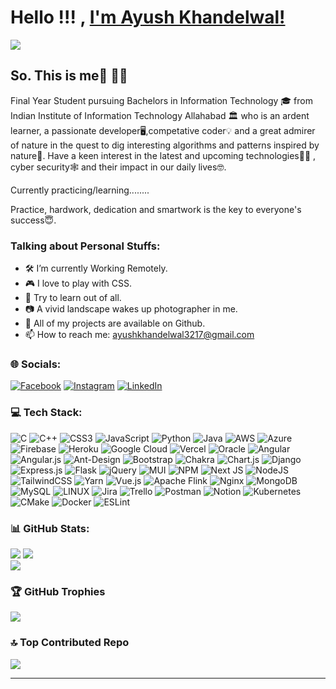 # Hello !!! , [I'm Ayush Khandelwal!](https://www.linkedin.com/in/ayush-khandelwal-741a88194/) &nbsp; &nbsp;

[![](https://visitcount.itsvg.in/api?id=ayush-khandelwal-007&icon=4&color=0)](https://visitcount.itsvg.in)
## So. This is me🥱 💁‍♂️ 


Final Year Student pursuing Bachelors in Information Technology 🎓 from Indian Institute of Information Technology Allahabad 🏛 who is an ardent learner, a passionate developer🖥️,competative coder💡 and a great admirer of nature in the quest to dig interesting algorithms and patterns inspired by nature🌿. Have a keen interest in the latest and upcoming technologies👨‍💻 , cyber security🕸️  and their impact in our daily lives🤓.

Currently practicing/learning........

Practice, hardwork, dedication and smartwork is the key to everyone's success😇.


### Talking about Personal Stuffs:
- 🛠 I’m currently Working Remotely.
- 🎮 I love to play with CSS.
- 📖 Try to learn out of all.
- 📷 A vivid landscape wakes up photographer in me.
- 👾 All of my projects are available on Github.
- 📫 How to reach me: ayushkhandelwal3217@gmail.com


### 🌐 Socials:
[![Facebook](https://img.shields.io/badge/Facebook-%231877F2.svg?logo=Facebook&logoColor=white)](https://facebook.com/ayush.khandelwal.92317) [![Instagram](https://img.shields.io/badge/Instagram-%23E4405F.svg?logo=Instagram&logoColor=white)](https://instagram.com/lens_ified) [![LinkedIn](https://img.shields.io/badge/LinkedIn-%230077B5.svg?logo=linkedin&logoColor=white)](https://linkedin.com/in/ayush-khandelwal-741a88194) 

### 💻 Tech Stack:
![C](https://img.shields.io/badge/c-%2300599C.svg?style=flat&logo=c&logoColor=white) ![C++](https://img.shields.io/badge/c++-%2300599C.svg?style=flat&logo=c%2B%2B&logoColor=white) ![CSS3](https://img.shields.io/badge/css3-%231572B6.svg?style=flat&logo=css3&logoColor=white) ![JavaScript](https://img.shields.io/badge/javascript-%23323330.svg?style=flat&logo=javascript&logoColor=%23F7DF1E) ![Python](https://img.shields.io/badge/python-3670A0?style=flat&logo=python&logoColor=ffdd54) ![Java](https://img.shields.io/badge/java-%23ED8B00.svg?style=flat&logo=java&logoColor=white) ![AWS](https://img.shields.io/badge/AWS-%23FF9900.svg?style=flat&logo=amazon-aws&logoColor=white) ![Azure](https://img.shields.io/badge/azure-%230072C6.svg?style=flat&logo=azure-devops&logoColor=white) ![Firebase](https://img.shields.io/badge/firebase-%23039BE5.svg?style=flat&logo=firebase) ![Heroku](https://img.shields.io/badge/heroku-%23430098.svg?style=flat&logo=heroku&logoColor=white) ![Google Cloud](https://img.shields.io/badge/Google%20Cloud-%234285F4.svg?style=flat&logo=google-cloud&logoColor=white) ![Vercel](https://img.shields.io/badge/vercel-%23000000.svg?style=flat&logo=vercel&logoColor=white) ![Oracle](https://img.shields.io/badge/Oracle-F80000?style=flat&logo=oracle&logoColor=white) ![Angular](https://img.shields.io/badge/angular-%23DD0031.svg?style=flat&logo=angular&logoColor=white) ![Angular.js](https://img.shields.io/badge/angular.js-%23E23237.svg?style=flat&logo=angularjs&logoColor=white) ![Ant-Design](https://img.shields.io/badge/-AntDesign-%230170FE?style=flat&logo=ant-design&logoColor=white) ![Bootstrap](https://img.shields.io/badge/bootstrap-%23563D7C.svg?style=flat&logo=bootstrap&logoColor=white) ![Chakra](https://img.shields.io/badge/chakra-%234ED1C5.svg?style=flat&logo=chakraui&logoColor=white) ![Chart.js](https://img.shields.io/badge/chart.js-F5788D.svg?style=flat&logo=chart.js&logoColor=white) ![Django](https://img.shields.io/badge/django-%23092E20.svg?style=flat&logo=django&logoColor=white) ![Express.js](https://img.shields.io/badge/express.js-%23404d59.svg?style=flat&logo=express&logoColor=%2361DAFB) ![Flask](https://img.shields.io/badge/flask-%23000.svg?style=flat&logo=flask&logoColor=white) ![jQuery](https://img.shields.io/badge/jquery-%230769AD.svg?style=flat&logo=jquery&logoColor=white) ![MUI](https://img.shields.io/badge/MUI-%230081CB.svg?style=flat&logo=material-ui&logoColor=white) ![NPM](https://img.shields.io/badge/NPM-%23000000.svg?style=flat&logo=npm&logoColor=white) ![Next JS](https://img.shields.io/badge/Next-black?style=flat&logo=next.js&logoColor=white) ![NodeJS](https://img.shields.io/badge/node.js-6DA55F?style=flat&logo=node.js&logoColor=white) ![TailwindCSS](https://img.shields.io/badge/tailwindcss-%2338B2AC.svg?style=flat&logo=tailwind-css&logoColor=white) ![Yarn](https://img.shields.io/badge/yarn-%232C8EBB.svg?style=flat&logo=yarn&logoColor=white) ![Vue.js](https://img.shields.io/badge/vuejs-%2335495e.svg?style=flat&logo=vuedotjs&logoColor=%234FC08D) ![Apache Flink](https://img.shields.io/badge/Apache%20Flink-E6526F?style=flat&logo=Apache%20Flink&logoColor=white) ![Nginx](https://img.shields.io/badge/nginx-%23009639.svg?style=flat&logo=nginx&logoColor=white) ![MongoDB](https://img.shields.io/badge/MongoDB-%234ea94b.svg?style=flat&logo=mongodb&logoColor=white) ![MySQL](https://img.shields.io/badge/mysql-%2300f.svg?style=flat&logo=mysql&logoColor=white) ![LINUX](https://img.shields.io/badge/Linux-FCC624?style=flat&logo=linux&logoColor=black) ![Jira](https://img.shields.io/badge/jira-%230A0FFF.svg?style=flat&logo=jira&logoColor=white) ![Trello](https://img.shields.io/badge/Trello-%23026AA7.svg?style=flat&logo=Trello&logoColor=white) ![Postman](https://img.shields.io/badge/Postman-FF6C37?style=flat&logo=postman&logoColor=white) ![Notion](https://img.shields.io/badge/Notion-%23000000.svg?style=flat&logo=notion&logoColor=white) ![Kubernetes](https://img.shields.io/badge/kubernetes-%23326ce5.svg?style=flat&logo=kubernetes&logoColor=white) ![CMake](https://img.shields.io/badge/CMake-%23008FBA.svg?style=flat&logo=cmake&logoColor=white) ![Docker](https://img.shields.io/badge/docker-%230db7ed.svg?style=flat&logo=docker&logoColor=white) ![ESLint](https://img.shields.io/badge/ESLint-4B3263?style=flat&logo=eslint&logoColor=white)
### 📊 GitHub Stats:
![](https://github-readme-stats.vercel.app/api?username=ayush-khandelwal-007&theme=dark&hide_border=false&include_all_commits=true&count_private=true)
![](https://github-readme-stats.vercel.app/api/top-langs/?username=ayush-khandelwal-007&theme=dark&hide_border=false&include_all_commits=true&count_private=true&layout=compact)<br/>
![](https://github-readme-streak-stats.herokuapp.com/?user=ayush-khandelwal-007&theme=dark&hide_border=false)<br/>


### 🏆 GitHub Trophies
![](https://github-profile-trophy.vercel.app/?username=ayush-khandelwal-007&theme=radical&no-frame=false&no-bg=false&margin-w=4)

### 🔝 Top Contributed Repo
![](https://github-contributor-stats.vercel.app/api?username=ayush-khandelwal-007&limit=5&theme=monokai&combine_all_yearly_contributions=true)

---
